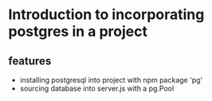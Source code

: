 # Introduction to incorporating postgres in a project

## features
- installing postgresql into project with npm package 'pg'
- sourcing database into server.js with a pg.Pool
